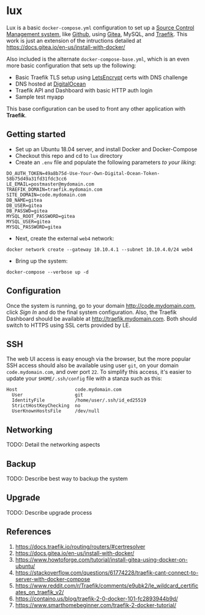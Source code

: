 # lux
Lux is a basic `docker-compose.yml` configuration to set up a [Source Control Management system](https://en.wikipedia.org/wiki/Version_control), like [Github](https://github.com), using [Gitea](https://gitea.io/en-us/), MySQL, and [Traefik](https://containo.us/traefik/). This work is just an extension of the intructions detailed at https://docs.gitea.io/en-us/install-with-docker/

Also included is the alternate `docker-compose-base.yml`, which is an even more basic configuration that sets up the following:
* Basic Traefik TLS setup using [LetsEncrypt](https://letsencrypt.org/) certs with DNS challenge
* DNS hosted at [DigitalOcean](https://www.digitalocean.com/)
* Traefik API and Dashboard with basic HTTP auth login
* Sample test myapp

This base configuration can be used to front any other application with __Traefik__. 

## Getting started
* Set up an Ubuntu 18.04 server, and install Docker and Docker-Compose
* Checkout this repo and cd to `lux` directory
* Create an `.env` file and populate the following parameters _to your liking_:
```
DO_AUTH_TOKEN=49a8b75d-Use-Your-Own-Digital-Ocean-Token-58b75d49a31fd31fdc3cc6
LE_EMAIL=postmaster@mydomain.com
TRAEFIK_DOMAIN=traefik.mydomain.com
SITE_DOMAIN=code.mydomain.com
DB_NAME=gitea
DB_USER=gitea
DB_PASSWD=gitea
MYSQL_ROOT_PASSWORD=gitea
MYSQL_USER=gitea
MYSQL_PASSWORD=gitea
```
* Next, create the external `web4` network:
```
docker network create --gateway 10.10.4.1 --subnet 10.10.4.0/24 web4
```
* Bring up the system:
```
docker-compose --verbose up -d
```

## Configuration
Once the system is running, go to your domain http://code.mydomain.com, click _Sign In_ and do the final system configuration. Also, the Traefik Dashboard should be available at http://traefik.mydomain.com. Both should switch to HTTPS using SSL certs provided by LE.

## SSH
The web UI access is easy enough via the browser, but the more popular SSH access should also be available using user `git`, on your domain `code.mydomain.com`, and over port `22`. To simplify this access, it's easier to update your `$HOME/.ssh/config` file with a stanza such as this:
```
Host                     code.mydomain.com
  User                   git
  IdentityFile           /home/user/.ssh/id_ed25519
  StrictHostKeyChecking  no
  UserKnownHostsFile     /dev/null
```

## Networking
TODO: Detail the networking aspects

## Backup
TODO: Describe best way to backup the system

## Upgrade
TODO: Describe upgrade process

## References
1. https://docs.traefik.io/routing/routers/#certresolver
2. https://docs.gitea.io/en-us/install-with-docker/
3. https://www.howtoforge.com/tutorial/install-gitea-using-docker-on-ubuntu/
4. https://stackoverflow.com/questions/61774228/traefik-cant-connect-to-server-with-docker-compose
5. https://www.reddit.com/r/Traefik/comments/e9ubk2/le_wildcard_certificates_on_traefik_v2/
6. https://containo.us/blog/traefik-2-0-docker-101-fc2893944b9d/
7. https://www.smarthomebeginner.com/traefik-2-docker-tutorial/
